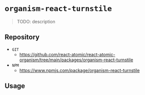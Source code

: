 # `organism-react-turnstile`

> TODO: description 

## Repository 
* `GIT`
   * https://github.com/react-atomic/react-atomic-organism/tree/main/packages/organism-react-turnstile
* `NPM`
   * https://www.npmjs.com/package/organism-react-turnstile

## Usage

```

```

